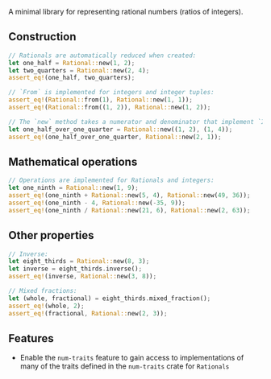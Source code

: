 A minimal library for representing rational numbers (ratios of integers).

## Construction

```rust
// Rationals are automatically reduced when created:
let one_half = Rational::new(1, 2);
let two_quarters = Rational::new(2, 4);
assert_eq!(one_half, two_quarters);

// `From` is implemented for integers and integer tuples:
assert_eq!(Rational::from(1), Rational::new(1, 1));
assert_eq!(Rational::from((1, 2)), Rational::new(1, 2));

// The `new` method takes a numerator and denominator that implement `Into<Rational>`:
let one_half_over_one_quarter = Rational::new((1, 2), (1, 4));
assert_eq!(one_half_over_one_quarter, Rational::new(2, 1));
```

## Mathematical operations

```rust
// Operations are implemented for Rationals and integers:
let one_ninth = Rational::new(1, 9);
assert_eq!(one_ninth + Rational::new(5, 4), Rational::new(49, 36));
assert_eq!(one_ninth - 4, Rational::new(-35, 9));
assert_eq!(one_ninth / Rational::new(21, 6), Rational::new(2, 63));
```

## Other properties

```rust
// Inverse:
let eight_thirds = Rational::new(8, 3);
let inverse = eight_thirds.inverse();
assert_eq!(inverse, Rational::new(3, 8));

// Mixed fractions:
let (whole, fractional) = eight_thirds.mixed_fraction();
assert_eq!(whole, 2);
assert_eq!(fractional, Rational::new(2, 3));
```

## Features

- Enable the `num-traits` feature to gain access to implementations of many of the traits defined in the `num-traits` crate for `Rationals`
